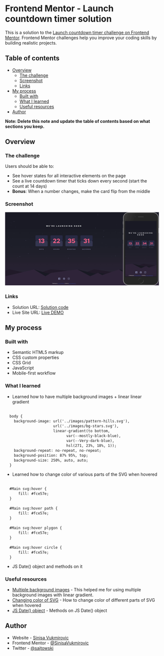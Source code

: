# Frontend Mentor - Launch countdown timer solution

This is a solution to the [Launch countdown timer challenge on Frontend Mentor](https://www.frontendmentor.io/challenges/launch-countdown-timer-N0XkGfyz-). Frontend Mentor challenges help you improve your coding skills by building realistic projects. 

## Table of contents

- [Overview](#overview)
  - [The challenge](#the-challenge)
  - [Screenshot](#screenshot)
  - [Links](#links)
- [My process](#my-process)
  - [Built with](#built-with)
  - [What I learned](#what-i-learned)
  - [Useful resources](#useful-resources)
- [Author](#author)

**Note: Delete this note and update the table of contents based on what sections you keep.**

## Overview

### The challenge

Users should be able to:

- See hover states for all interactive elements on the page
- See a live countdown timer that ticks down every second (start the count at 14 days)
- **Bonus**: When a number changes, make the card flip from the middle

### Screenshot

![Screenshot](./screenshot.png)

### Links

- Solution URL: [Solution code](https://github.com/SinisaVukmirovic/FrontEnd-Mentor-challenge-4)
- Live Site URL: [Live DEMO](https://sinisavukmirovic.github.io/FrontEnd-Mentor-challenge-4/)

## My process

### Built with

- Semantic HTML5 markup
- CSS custom properties
- CSS Grid
- JavaScript
- Mobile-first workflow

### What I learned

- Learned how to have multiple background images + linear linear gradient

<pre><code>
  body {
    background-image: url('../images/pattern-hills.svg'), 
                      url('../images/bg-stars.svg'), 
                      linear-gradient(to bottom, 
                            var(--mostly-black-blue), 
                            var(--Very-dark-blue),
                            hsl(271, 23%, 18%, 1));
    background-repeat: no-repeat, no-repeat;
    background-position: 87% 95%, top;
    background-size: 250%, auto, auto;
  }
</code></pre>

- Learned how to change color of various parts of the SVG when hovered

<pre><code>
  #Main svg:hover {
      fill: #fce57e;
  }

  #Main svg:hover path {
      fill: #fce57e;
  }

  #Main svg:hover plygon {
      fill: #fce57e;
  }

  #Main svg:hover circle {
      fill: #fce57e;
  }
</code></pre>

- JS Date() object and methods on it

### Useful resources

- [Multiple background images](https://developer.mozilla.org/en-US/docs/Web/CSS/CSS_Backgrounds_and_Borders/Using_multiple_backgrounds) - This helped me for using multiple background images with linear gradient. 
- [Changing color of SVG](https://stackoverflow.com/questions/19157122/css-change-fill-color-on-hover-svg-path) - How to change color of different parts of SVG when hovered
- [JS Date() object](https://developer.mozilla.org/en-US/docs/Web/JavaScript/Reference/Global_Objects/Date) - Methods on JS Date() object

## Author

- Website - [Sinisa Vukmirovic](https://github.com/SinisaVukmirovic)
- Frontend Mentor - [@SinisaVukmirovic](https://www.frontendmentor.io/profile/SinisaVukmirovic)
- Twitter - [@sajtowski](https://twitter.com/sajtowski)
